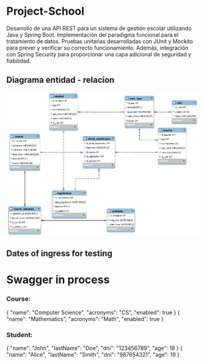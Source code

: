 # Project-School
Desarrollo de una API REST para un sistema de gestión escolar utilizando Java y Spring Boot. Implementación del paradigma funcional para el tratamiento de datos. Pruebas unitarias desarrolladas con JUnit y Mockito para prever y verificar su correcto funcionamiento. Además, integración con Spring Security para proporcionar una capa adicional de seguridad y fiabilidad.
## Diagrama entidad - relacion
![Diagrama entidad relacion](src/main/java/com/project/school/img/modelo_entidad_relacion.png)

## Dates of ingress for testing


# Swagger in process
### Course: 
{
  "name": "Computer Science",
  "acronyms": "CS",
  "enabled": true
}
{
  "name": "Mathematics",
  "acronyms": "Math",
  "enabled": true
}
### Student:
{
  "name": "John",
  "lastName": "Doe",
  "dni": "123456789",
  "age": 18
}
{
  "name": "Alice",
  "lastName": "Smith",
  "dni": "987654321",
  "age": 19
}


 
